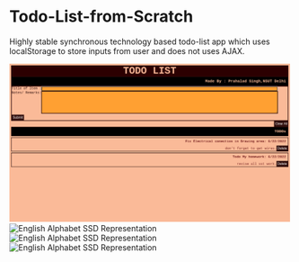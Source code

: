 # Todo-List-from-Scratch
Highly stable synchronous technology based todo-list app which uses localStorage to store inputs from user and does not uses AJAX.

<img src="./imgs/Screenshot from 2022-06-22 00-41-20.png" width="500" alt="English Alphabet SSD Representation">
<img src="Screenshot.jpeg" width="500" alt="English Alphabet SSD Representation">
<img src="Screenshot.jpeg" width="500" alt="English Alphabet SSD Representation">
<img src="Screenshot.jpeg" width="500" alt="English Alphabet SSD Representation">
